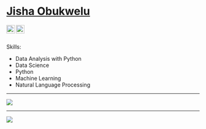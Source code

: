 # <a href="https://www.linkedin.com/in/jiobu1/">Jisha Obukwelu</a>

<a href="https://linkedin.com/in/jishaobukwelu">
  <img align="left" alt="Jisha's Linkdein" width="22px" src="https://cdn.jsdelivr.net/npm/simple-icons@v3/icons/linkedin.svg" />
</a>
<a href="https://github.com/jiobu1">
  <img align="left" alt="Jisha's Github" width="22px" src="https://cdn.jsdelivr.net/npm/simple-icons@v3/icons/github.svg" />
</a>
<br/>
<br/>

Skills:
- Data Analysis with Python
- Data Science
- Python
- Machine Learning
- Natural Language Processing

-----
<a href="https://github.com/jiobu1">
  <img src="https://komarev.com/ghpvc/?username=jiobu1&style=flat-square" />
</a>

***

<a href="https://github.com/jiobu1">
  <img src="https://github-readme-stats.vercel.app/api?username=jiobu1&show_icons=true&hide_border=true" />
</a>

